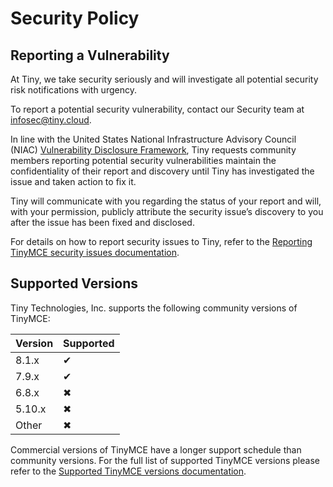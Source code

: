 # Security Policy

## Reporting a Vulnerability

At Tiny, we take security seriously and will investigate all potential security risk notifications with urgency.

To report a potential security vulnerability, contact our Security team at <infosec@tiny.cloud>.

In line with the United States National Infrastructure Advisory Council (NIAC) [Vulnerability Disclosure Framework](https://dhs.gov/xlibrary/assets/vdwgreport.pdf), Tiny requests community members reporting potential security vulnerabilities maintain the confidentiality of their report and discovery until Tiny has investigated the issue and taken action to fix it.

Tiny will communicate with you regarding the status of your report and will, with your permission, publicly attribute the security issue’s discovery to you after the issue has been fixed and disclosed.

For details on how to report security issues to Tiny, refer to the [Reporting TinyMCE security issues documentation](https://tiny.cloud/docs/tinymce/8/security/#reportingtinymcesecurityissues).

## Supported Versions

Tiny Technologies, Inc. supports the following community versions of TinyMCE:

| Version | Supported                      |
|---------| ------------------------------ |
| 8.1.x   | &#10004;                       |
| 7.9.x   | &#10004;                       |
| 6.8.x   | &#10006;                       |
| 5.10.x  | &#10006;                       |
| Other   | &#10006;                       |

Commercial versions of TinyMCE have a longer support schedule than community versions. For the full list of supported TinyMCE versions please refer to the [Supported TinyMCE versions documentation](https://www.tiny.cloud/docs/tinymce/latest/support/#supportedversionsandplatforms).
